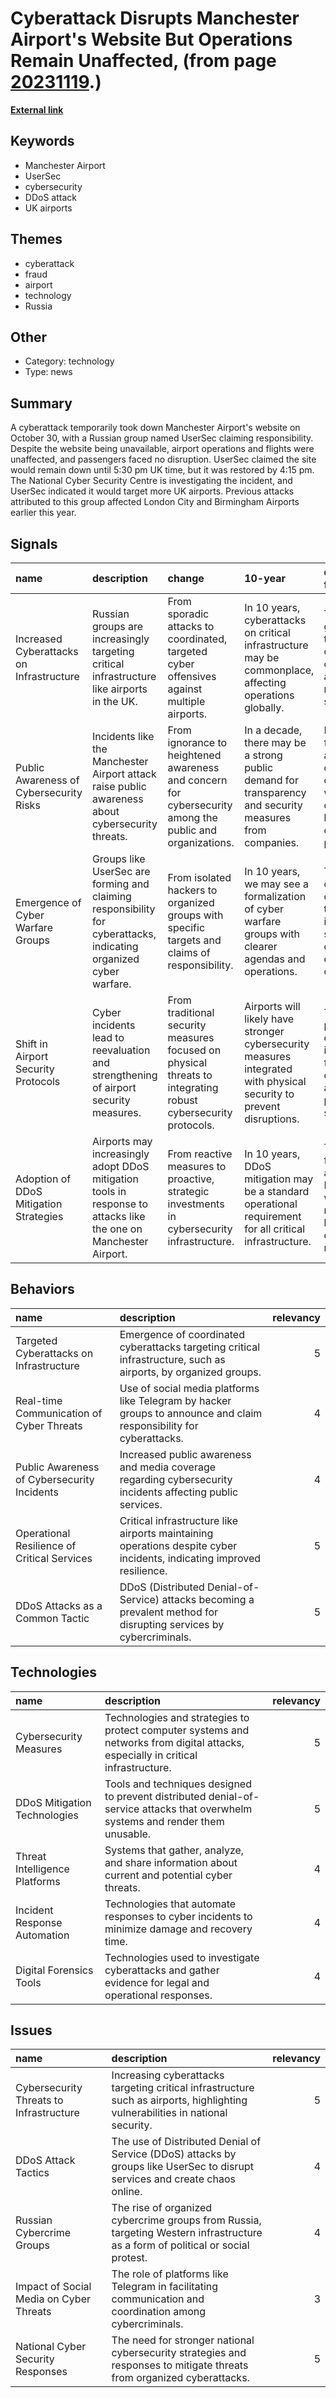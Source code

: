 # __Cyberattack Disrupts Manchester Airport's Website But Operations Remain Unaffected__, (from page [20231119](https://kghosh.substack.com/p/20231119).)

__[External link](https://www.manchestereveningnews.co.uk/news/greater-manchester-news/breaking-manchester-airport-website-down-28011797)__



## Keywords

* Manchester Airport
* UserSec
* cybersecurity
* DDoS attack
* UK airports

## Themes

* cyberattack
* fraud
* airport
* technology
* Russia

## Other

* Category: technology
* Type: news

## Summary

A cyberattack temporarily took down Manchester Airport's website on October 30, with a Russian group named UserSec claiming responsibility. Despite the website being unavailable, airport operations and flights were unaffected, and passengers faced no disruption. UserSec claimed the site would remain down until 5:30 pm UK time, but it was restored by 4:15 pm. The National Cyber Security Centre is investigating the incident, and UserSec indicated it would target more UK airports. Previous attacks attributed to this group affected London City and Birmingham Airports earlier this year.

## Signals

| name                                     | description                                                                                                       | change                                                                                                        | 10-year                                                                                                             | driving-force                                                                                             |   relevancy |
|:-----------------------------------------|:------------------------------------------------------------------------------------------------------------------|:--------------------------------------------------------------------------------------------------------------|:--------------------------------------------------------------------------------------------------------------------|:----------------------------------------------------------------------------------------------------------|------------:|
| Increased Cyberattacks on Infrastructure | Russian groups are increasingly targeting critical infrastructure like airports in the UK.                        | From sporadic attacks to coordinated, targeted cyber offensives against multiple airports.                    | In 10 years, cyberattacks on critical infrastructure may be commonplace, affecting operations globally.             | The rise of geopolitical tensions and cyber warfare capabilities among nation-states.                     |           5 |
| Public Awareness of Cybersecurity Risks  | Incidents like the Manchester Airport attack raise public awareness about cybersecurity threats.                  | From ignorance to heightened awareness and concern for cybersecurity among the public and organizations.      | In a decade, there may be a strong public demand for transparency and security measures from companies.             | Increasing frequency and visibility of cyberattacks will drive demand for better cybersecurity practices. |           4 |
| Emergence of Cyber Warfare Groups        | Groups like UserSec are forming and claiming responsibility for cyberattacks, indicating organized cyber warfare. | From isolated hackers to organized groups with specific targets and claims of responsibility.                 | In 10 years, we may see a formalization of cyber warfare groups with clearer agendas and operations.                | The evolution of hacking culture and the increasing sophistication of cybercriminal organizations.        |           4 |
| Shift in Airport Security Protocols      | Cyber incidents lead to reevaluation and strengthening of airport security measures.                              | From traditional security measures focused on physical threats to integrating robust cybersecurity protocols. | Airports will likely have stronger cybersecurity measures integrated with physical security to prevent disruptions. | The need to protect critical infrastructure from evolving cyber threats and ensuring passenger safety.    |           5 |
| Adoption of DDoS Mitigation Strategies   | Airports may increasingly adopt DDoS mitigation tools in response to attacks like the one on Manchester Airport.  | From reactive measures to proactive, strategic investments in cybersecurity infrastructure.                   | In 10 years, DDoS mitigation may be a standard operational requirement for all critical infrastructure.             | The growing frequency and impact of DDoS attacks will necessitate better defensive measures.              |           4 |

## Behaviors

| name                                        | description                                                                                                           |   relevancy |
|:--------------------------------------------|:----------------------------------------------------------------------------------------------------------------------|------------:|
| Targeted Cyberattacks on Infrastructure     | Emergence of coordinated cyberattacks targeting critical infrastructure, such as airports, by organized groups.       |           5 |
| Real-time Communication of Cyber Threats    | Use of social media platforms like Telegram by hacker groups to announce and claim responsibility for cyberattacks.   |           4 |
| Public Awareness of Cybersecurity Incidents | Increased public awareness and media coverage regarding cybersecurity incidents affecting public services.            |           4 |
| Operational Resilience of Critical Services | Critical infrastructure like airports maintaining operations despite cyber incidents, indicating improved resilience. |           5 |
| DDoS Attacks as a Common Tactic             | DDoS (Distributed Denial-of-Service) attacks becoming a prevalent method for disrupting services by cybercriminals.   |           5 |

## Technologies

| name                          | description                                                                                                                       |   relevancy |
|:------------------------------|:----------------------------------------------------------------------------------------------------------------------------------|------------:|
| Cybersecurity Measures        | Technologies and strategies to protect computer systems and networks from digital attacks, especially in critical infrastructure. |           5 |
| DDoS Mitigation Technologies  | Tools and techniques designed to prevent distributed denial-of-service attacks that overwhelm systems and render them unusable.   |           5 |
| Threat Intelligence Platforms | Systems that gather, analyze, and share information about current and potential cyber threats.                                    |           4 |
| Incident Response Automation  | Technologies that automate responses to cyber incidents to minimize damage and recovery time.                                     |           4 |
| Digital Forensics Tools       | Technologies used to investigate cyberattacks and gather evidence for legal and operational responses.                            |           4 |

## Issues

| name                                    | description                                                                                                                     |   relevancy |
|:----------------------------------------|:--------------------------------------------------------------------------------------------------------------------------------|------------:|
| Cybersecurity Threats to Infrastructure | Increasing cyberattacks targeting critical infrastructure such as airports, highlighting vulnerabilities in national security.  |           5 |
| DDoS Attack Tactics                     | The use of Distributed Denial of Service (DDoS) attacks by groups like UserSec to disrupt services and create chaos online.     |           4 |
| Russian Cybercrime Groups               | The rise of organized cybercrime groups from Russia, targeting Western infrastructure as a form of political or social protest. |           4 |
| Impact of Social Media on Cyber Threats | The role of platforms like Telegram in facilitating communication and coordination among cybercriminals.                        |           3 |
| National Cyber Security Responses       | The need for stronger national cybersecurity strategies and responses to mitigate threats from organized cyberattacks.          |           5 |
